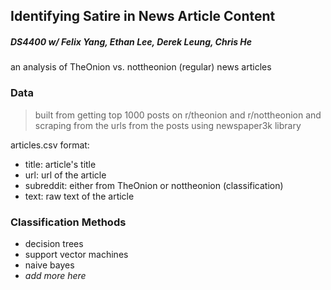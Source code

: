 ## Identifying Satire in News Article Content
##### DS4400 w/ Felix Yang, Ethan Lee, Derek Leung, Chris He

an analysis of TheOnion vs. nottheonion (regular) news articles

### Data
> built from getting top 1000 posts on r/theonion and r/nottheonion and scraping from the urls from the posts using newspaper3k library

articles.csv format:
- title: article's title
- url: url of the article
- subreddit: either from TheOnion or nottheonion (classification)
- text: raw text of the article

### Classification Methods
- decision trees
- support vector machines
- naive bayes
- *add more here*